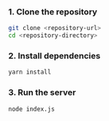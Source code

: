 
### 1. Clone the repository

```bash
git clone <repository-url>
cd <repository-directory>
```

### 2. Install dependencies
```bash
yarn install
```

### 3. Run the server
```bash
node index.js
```